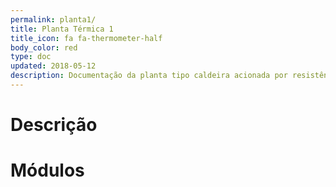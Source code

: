 ```yaml
---
permalink: planta1/
title: Planta Térmica 1
title_icon: fa fa-thermometer-half
body_color: red
type: doc
updated: 2018-05-12
description: Documentação da planta tipo caldeira acionada por resistência.
---
```


# Descrição

# Módulos
